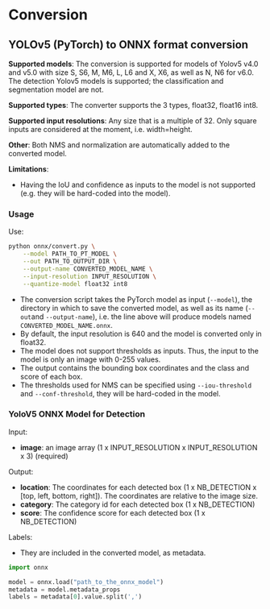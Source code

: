 # Conversion

## YOLOv5 (PyTorch) to ONNX format conversion

**Supported models**: The conversion is supported for models of Yolov5 v4.0 and v5.0 with size S, S6, M, M6, L, L6 and X, X6, as well as N, N6 for v6.0.
The detection Yolov5 models is supported; the classification and segmentation model are not.

**Supported types**: The converter supports the 3 types, float32, float16 int8.

**Supported input resolutions**: Any size that is a multiple of 32.
Only square inputs are considered at the moment, i.e. width=height.

**Other**: Both NMS and normalization are automatically added to the converted model.

**Limitations**:
- Having the IoU and confidence as inputs to the model is not supported (e.g. they will be hard-coded into the model).

### Usage

Use:

```bash
python onnx/convert.py \
    --model PATH_TO_PT_MODEL \
    --out PATH_TO_OUTPUT_DIR \
    --output-name CONVERTED_MODEL_NAME \
    --input-resolution INPUT_RESOLUTION \
    --quantize-model float32 int8
```
- The conversion script takes the PyTorch model as input (`--model`), the directory in which to save the converted model, as well as its name (`--out`and `--output-name`), i.e. the line above will produce models named `CONVERTED_MODEL_NAME.onnx`.
- By default, the input resolution is 640 and the model is converted only in float32.
- The model does not support thresholds as inputs. Thus, the input to the model is only an image with 0-255 values.
- The output contains the bounding box coordinates and the class and score of each box.
- The thresholds used for NMS can be specified using `--iou-threshold` and `--conf-threshold`, they will be hard-coded in the model.

### YoloV5 ONNX Model for Detection

Input:

* **image**: an image array (1 x INPUT_RESOLUTION x INPUT_RESOLUTION x 3) (required)

Output:

* **location**: The coordinates for each detected box (1 x NB_DETECTION x [top, left, bottom, right]). The coordinates
  are relative to the image size.
* **category**:  The category id for each detected box (1 x NB_DETECTION)
* **score**: The confidence score for each detected box (1 x NB_DETECTION)

Labels:
* They are included in the converted model, as metadata.

```python
import onnx

model = onnx.load("path_to_the_onnx_model")
metadata = model.metadata_props
labels = metadata[0].value.split(',')
```